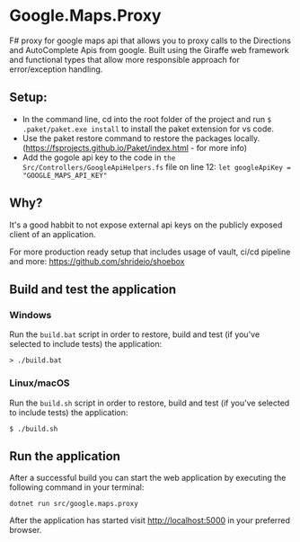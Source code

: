 # Google.Maps.Proxy

F# proxy for google maps api that allows you to proxy calls to the Directions and AutoComplete Apis from google.
Built using the Giraffe web framework and functional types that allow more responsible approach for error/exception handling.

## Setup:
- In the command line, cd into the root folder of the project and run `$ .paket/paket.exe install` to install the paket extension for vs code.
- Use the paket restore command to restore the packages locally.(https://fsprojects.github.io/Paket/index.html - for more info)
- Add the gogole api key to the code in `the Src/Controllers/GoogleApiHelpers.fs` file on line 12:
`let googleApiKey = "GOOGLE_MAPS_API_KEY"`

## Why?
It's a good habbit to not expose external api keys on the publicly exposed client of an application.

For more production ready setup that includes usage of vault, ci/cd pipeline and more: https://github.com/shrideio/shoebox

## Build and test the application

### Windows

Run the `build.bat` script in order to restore, build and test (if you've selected to include tests) the application:

```
> ./build.bat
```

### Linux/macOS

Run the `build.sh` script in order to restore, build and test (if you've selected to include tests) the application:

```
$ ./build.sh
```

## Run the application

After a successful build you can start the web application by executing the following command in your terminal:

```
dotnet run src/google.maps.proxy
```

After the application has started visit [http://localhost:5000](http://localhost:5000) in your preferred browser.
